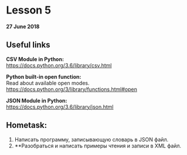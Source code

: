 # Lesson 5
**27 June 2018**

## Useful links

**CSV Module in Python:**  
https://docs.python.org/3.6/library/csv.html

**Python built-in open function:**  
Read about available open modes.  
https://docs.python.org/3/library/functions.html#open

**JSON Module in Python:**  
https://docs.python.org/3.6/library/json.html


## Hometask:
1. Написать программу, записывающую словарь в JSON файл.  
2. **Разобраться и написать примеры чтения и записи в XML файл.